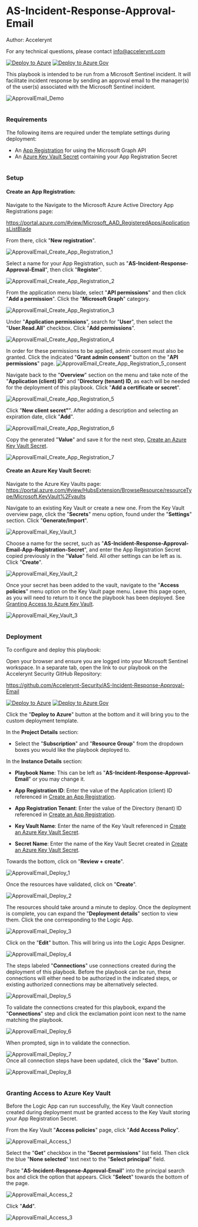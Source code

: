 # AS-Incident-Response-Approval-Email

Author: Accelerynt

For any technical questions, please contact info@accelerynt.com  

[![Deploy to Azure](https://aka.ms/deploytoazurebutton)](https://portal.azure.com/#create/Microsoft.Template/uri/https%3A%2F%2Fraw.githubusercontent.com%2FAccelerynt-Security%2FAS-Incident-Response-Approval-Email%2Fmain%2Fazuredeploy.json)
[![Deploy to Azure Gov](https://aka.ms/deploytoazuregovbutton)](https://portal.azure.us/#create/Microsoft.Template/uri/https%3A%2F%2Fraw.githubusercontent.com%2FAccelerynt-Security%2FAS-Incident-Response-Approval-Email%2Fmain%2Fazuredeploy.json)       

This playbook is intended to be run from a Microsoft Sentinel incident. It will facilitate incident response by sending an approval email to the manager(s) of the user(s) associated with the Microsoft Sentinel incident.

![ApprovalEmail_Demo](Images/ApprovalEmail_Demo.png)
 
                                                                                                                                
#
### Requirements
                                                                                                                                     
The following items are required under the template settings during deployment: 

* An [App Registration](https://github.com/Accelerynt-Security/AS-Incident-Response-Approval-Email#create-an-app-registration) for using the Microsoft Graph API
* An [Azure Key Vault Secret](https://github.com/Accelerynt-Security/AS-Incident-Response-Approval-Email#create-an-azure-key-vault-secret) containing your App Registration Secret 


# 
### Setup
                                                                                                                                     
#### Create an App Registration:
 
Navigate to the Navigate to the Microsoft Azure Active Directory App Registrations page:

https://portal.azure.com/#view/Microsoft_AAD_RegisteredApps/ApplicationsListBlade

From there, click "**New registration**".

![ApprovalEmail_Create_App_Registration_1](Images/ApprovalEmail_Create_App_Registration_1.png)

Select a name for your App Registration, such as "**AS-Incident-Response-Approval-Email**", then click "**Register**".

![ApprovalEmail_Create_App_Registration_2](Images/ApprovalEmail_Create_App_Registration_2.png)

From the application menu blade, select "**API permissions**" and then click "**Add a permission**". Click the "**Microsoft Graph**" category.

![ApprovalEmail_Create_App_Registration_3](Images/ApprovalEmail_Create_App_Registration_3.png)

Under "**Application permissions**", search for "**User**", then select the "**User.Read.All**" checkbox. Click "**Add permissions**".

![ApprovalEmail_Create_App_Registration_4](Images/ApprovalEmail_Create_App_Registration_4.png)

In order for these permissions to be applied, admin consent must also be granted. Click the indicated "**Grant admin consent**" button on the "**API permissions**" page.
![ApprovalEmail_Create_App_Registration_5_consent](Images/ApprovalEmail_Create_App_Registration_5_consent.png)

Navigate back to the "**Overview**" section on the menu and take note of the "**Application (client) ID**" and "**Directory (tenant) ID**, as each will be needed for the deployment of this playbook. Click "**Add a certificate or secret**".

![ApprovalEmail_Create_App_Registration_5](Images/ApprovalEmail_Create_App_Registration_5.png)

Click "**New client secret"**". After adding a description and selecting an expiration date, click "**Add**".

![ApprovalEmail_Create_App_Registration_6](Images/ApprovalEmail_Create_App_Registration_6.png)

Copy the generated "**Value**" and save it for the next step, [Create an Azure Key Vault Secret](https://github.com/Accelerynt-Security/AS-Incident-Response-Approval-Email#create-an-azure-key-vault-secret).

![ApprovalEmail_Create_App_Registration_7](Images/ApprovalEmail_Create_App_Registration_7.png)


#### Create an Azure Key Vault Secret:

Navigate to the Azure Key Vaults page: https://portal.azure.com/#view/HubsExtension/BrowseResource/resourceType/Microsoft.KeyVault%2Fvaults

Navigate to an existing Key Vault or create a new one. From the Key Vault overview page, click the "**Secrets**" menu option, found under the "**Settings**" section. Click "**Generate/Import**".

![ApprovalEmail_Key_Vault_1](Images/ApprovalEmail_Key_Vault_1.png)

Choose a name for the secret, such as "**AS-Incident-Response-Approval-Email-App-Registration-Secret**", and enter the App Registration Secret copied previously in the "**Value**" field. All other settings can be left as is. Click "**Create**". 

![ApprovalEmail_Key_Vault_2](Images/ApprovalEmail_Key_Vault_2.png)

Once your secret has been added to the vault, navigate to the "**Access policies**" menu option on the Key Vault page menu. Leave this page open, as you will need to return to it once the playbook has been deployed. See [Granting Access to Azure Key Vault](https://github.com/Accelerynt-Security/AS-Incident-Response-Approval-Email#granting-access-to-azure-key-vault).

![ApprovalEmail_Key_Vault_3](Images/ApprovalEmail_Key_Vault_3.png)


#
### Deployment                                                                                                         
                                                                                                        
To configure and deploy this playbook:
 
Open your browser and ensure you are logged into your Microsoft Sentinel workspace. In a separate tab, open the link to our playbook on the Accelerynt Security GitHub Repository:

https://github.com/Accelerynt-Security/AS-Incident-Response-Approval-Email

[![Deploy to Azure](https://aka.ms/deploytoazurebutton)](https://portal.azure.com/#create/Microsoft.Template/uri/https%3A%2F%2Fraw.githubusercontent.com%2FAccelerynt-Security%2FAS-Incident-Response-Approval-Email%2Fmain%2Fazuredeploy.json)
[![Deploy to Azure Gov](https://aka.ms/deploytoazuregovbutton)](https://portal.azure.us/#create/Microsoft.Template/uri/https%3A%2F%2Fraw.githubusercontent.com%2FAccelerynt-Security%2FAS-Incident-Response-Approval-Email%2Fmain%2Fazuredeploy.json)                                             

Click the "**Deploy to Azure**" button at the bottom and it will bring you to the custom deployment template.

In the **Project Details** section:

* Select the "**Subscription**" and "**Resource Group**" from the dropdown boxes you would like the playbook deployed to.  

In the **Instance Details** section:   

* **Playbook Name**: This can be left as "**AS-Incident-Response-Approval-Email**" or you may change it.  

* **App Registration ID**: Enter the value of the Application (client) ID referenced in [Create an App Registration](https://github.com/Accelerynt-Security/AS-Incident-Response-Approval-Email#create-an-app-registration).

* **App Registration Tenant**: Enter the value of the Directory (tenant) ID referenced in [Create an App Registration](https://github.com/Accelerynt-Security/AS-Incident-Response-Approval-Email#create-an-app-registration).

* **Key Vault Name**: Enter the name of the Key Vault referenced in [Create an Azure Key Vault Secret](https://github.com/Accelerynt-Security/AS-Incident-Response-Approval-Email#create-an-azure-key-vault-secret).

* **Secret Name**: Enter the name of the Key Vault Secret created in [Create an Azure Key Vault Secret](https://github.com/Accelerynt-Security/AS-Incident-Response-Approval-Email#create-an-azure-key-vault-secret).

Towards the bottom, click on "**Review + create**". 

![ApprovalEmail_Deploy_1](Images/ApprovalEmail_Deploy_1.png)

Once the resources have validated, click on "**Create**".

![ApprovalEmail_Deploy_2](Images/ApprovalEmail_Deploy_2.png)

The resources should take around a minute to deploy. Once the deployment is complete, you can expand the "**Deployment details**" section to view them.
Click the one corresponding to the Logic App.

![ApprovalEmail_Deploy_3](Images/ApprovalEmail_Deploy_3.png)

Click on the "**Edit**" button. This will bring us into the Logic Apps Designer.

![ApprovalEmail_Deploy_4](Images/ApprovalEmail_Deploy_4.png)

The steps labeled "**Connections**" use connections created during the deployment of this playbook. Before the playbook can be run, these connections will either need to be authorized in the indicated steps, or existing authorized connections may be alternatively selected.  

![ApprovalEmail_Deploy_5](Images/ApprovalEmail_Deploy_5.png)

To validate the connections created for this playbook, expand the "**Connections**" step and click the exclamation point icon next to the name matching the playbook.
                                                                                                
![ApprovalEmail_Deploy_6](Images/ApprovalEmail_Deploy_6.png)

When prompted, sign in to validate the connection.                                                                                                
                                                                                                
![ApprovalEmail_Deploy_7](Images/ApprovalEmail_Deploy_7.png)                                                                                                                                                                                                                                                   
Once all connection steps have been updated, click the "**Save**" button.

![ApprovalEmail_Deploy_8](Images/ApprovalEmail_Deploy_8.png)  


#
### Granting Access to Azure Key Vault

Before the Logic App can run successfully, the Key Vault connection created during deployment must be granted access to the Key Vault storing your App Registration Secret.

From the Key Vault "**Access policies**" page, click "**Add Access Policy**".

![ApprovalEmail_Access_1](Images/ApprovalEmail_Access_1.png)

Select the "**Get**" checkbox in the "**Secret permissions**" list field. Then click the blue "**None selected**" text next to the "**Select principal**" field.

Paste "**AS-Incident-Response-Approval-Email**" into the principal search box and click the option that appears. Click "**Select**" towards the bottom of the page.

![ApprovalEmail_Access_2](Images/ApprovalEmail_Access_2.png)

Click "**Add**".

![ApprovalEmail_Access_3](Images/ApprovalEmail_Access_3.png)
